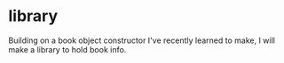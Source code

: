 # library
Building on a book object constructor I've recently learned to make, I will make a library to hold book info.